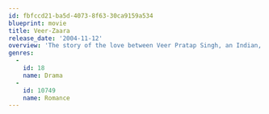 ```yaml
---
id: fbfccd21-ba5d-4073-8f63-30ca9159a534
blueprint: movie
title: Veer-Zaara
release_date: '2004-11-12'
overview: 'The story of the love between Veer Pratap Singh, an Indian, and Zaara Hayaat Khan, a Pakistani...a love so great it knows no boundaries...'
genres:
  -
    id: 18
    name: Drama
  -
    id: 10749
    name: Romance
---
```

